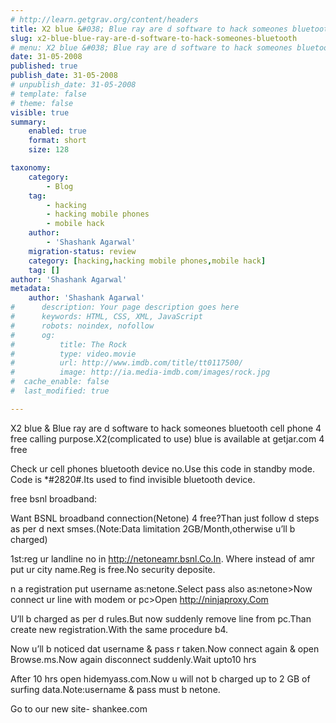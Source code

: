 ```yaml
---
# http://learn.getgrav.org/content/headers
title: X2 blue &#038; Blue ray are d software to hack someones bluetooth
slug: x2-blue-blue-ray-are-d-software-to-hack-someones-bluetooth
# menu: X2 blue &#038; Blue ray are d software to hack someones bluetooth
date: 31-05-2008
published: true
publish_date: 31-05-2008
# unpublish_date: 31-05-2008
# template: false
# theme: false
visible: true
summary:
    enabled: true
    format: short
    size: 128

taxonomy:
    category:
        - Blog
    tag:
        - hacking
        - hacking mobile phones
        - mobile hack
    author:
        - 'Shashank Agarwal'
    migration-status: review
    category: [hacking,hacking mobile phones,mobile hack]
    tag: []
author: 'Shashank Agarwal'
metadata:
    author: 'Shashank Agarwal'
#      description: Your page description goes here
#      keywords: HTML, CSS, XML, JavaScript
#      robots: noindex, nofollow
#      og:
#          title: The Rock
#          type: video.movie
#          url: http://www.imdb.com/title/tt0117500/
#          image: http://ia.media-imdb.com/images/rock.jpg
#  cache_enable: false
#  last_modified: true

---
```


X2 blue & Blue ray are d software to hack someones bluetooth cell phone 4 free calling purpose.X2(complicated to use) blue is available at getjar.com 4 free

Check ur cell phones bluetooth device no.Use this code in standby mode. Code is \*#2820#.Its used to find invisible bluetooth device.

free bsnl broadband:

Want BSNL broadband connection(Netone) 4 free?Than just follow d steps as per d next smses.(Note:Data limitation 2GB/Month,otherwise u’ll b charged)

1st:reg ur landline no in http://netoneamr.bsnl.Co.In. Where instead of amr put ur city name.Reg is free.No security deposite.

n a registration put username as:netone.Select pass also as:netone>Now connect ur line with modem or pc>Open http://ninjaproxy.Com

U’ll b charged as per d rules.But now suddenly remove line from pc.Than create new registration.With the same procedure b4.

Now u’ll b noticed dat username & pass r taken.Now connect again & open Browse.ms.Now again disconnect suddenly.Wait upto10 hrs

After 10 hrs open hidemyass.com.Now u will not b charged up to 2 GB of surfing data.Note:username & pass must b netone.

Go to our new site- shankee.com
